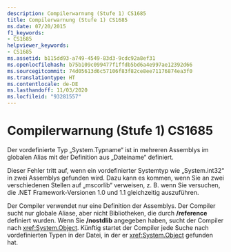 ```yaml
---
description: Compilerwarnung (Stufe 1) CS1685
title: Compilerwarnung (Stufe 1) CS1685
ms.date: 07/20/2015
f1_keywords:
- CS1685
helpviewer_keywords:
- CS1685
ms.assetid: b115dd93-a749-4549-83d3-9cdc92a8ef31
ms.openlocfilehash: b75b109c099477f1ffdb5bd6a4e997ae12392d66
ms.sourcegitcommit: 74d05613d6c57106f83f82ce8ee71176874ea3f0
ms.translationtype: HT
ms.contentlocale: de-DE
ms.lasthandoff: 11/03/2020
ms.locfileid: "93281557"
---
```

# <a name="compiler-warning-level-1-cs1685"></a>Compilerwarnung (Stufe 1) CS1685

Der vordefinierte Typ „System.Typname“ ist in mehreren Assemblys im globalen Alias mit der Definition aus „Dateiname“ definiert.  
  
 Dieser Fehler tritt auf, wenn ein vordefinierter Systemtyp wie „System.int32“ in zwei Assemblys gefunden wird. Dazu kann es kommen, wenn Sie an zwei verschiedenen Stellen auf „mscorlib“ verweisen, z. B. wenn Sie versuchen, die .NET Framework-Versionen 1.0 und 1.1 gleichzeitig auszuführen.  
  
 Der Compiler verwendet nur eine Definition der Assemblys. Der Compiler sucht nur globale Aliase, aber nicht Bibliotheken, die durch **/reference** definiert wurden. Wenn Sie **/nostdlib** angegeben haben, sucht der Compiler nach <xref:System.Object>. Künftig startet der Compiler jede Suche nach vordefinierten Typen in der Datei, in der er <xref:System.Object> gefunden hat.

